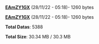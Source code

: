 [**EAmZY1GX**](/data/EAmZY1GX.txt) (28/11/22 - 05:18)- 1260 bytes

[**EAmZY1GX**](/data/EAmZY1GX.txt) (28/11/22 - 05:18)- 1260 bytes

**Total Datas**: 5388

**Total Size**: 30.34 MB / 30.3 MB